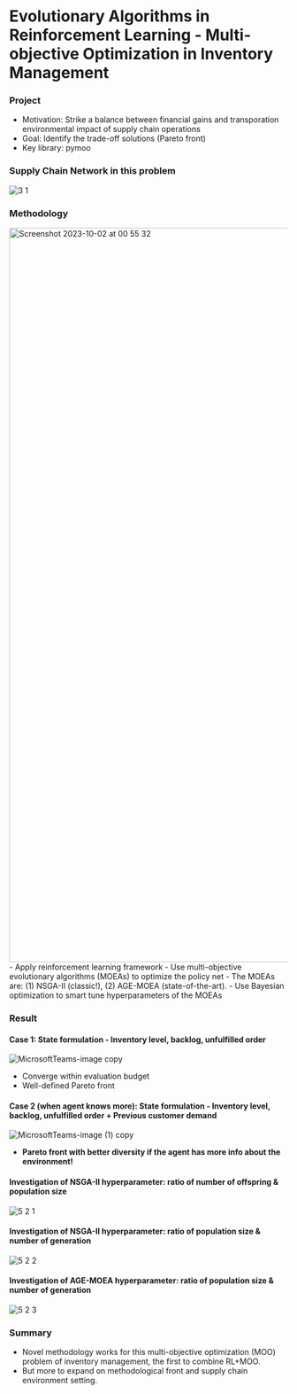 # Evolutionary Algorithms in Reinforcement Learning - Multi-objective Optimization in Inventory Management
### Project
- Motivation: Strike a balance between financial gains and transporation environmental impact of supply chain operations
- Goal: Identify the trade-off solutions (Pareto front)
- Key library: pymoo

### Supply Chain Network in this problem
![3 1](https://github.com/yueqiu2/Multi-objective_SCM/assets/146023548/6389e41a-4a32-485f-b3ae-fc13f8c359e2)

### Methodology 
<img width="1326" alt="Screenshot 2023-10-02 at 00 55 32" src="https://github.com/yueqiu2/Multi-objective_SCM/assets/146023548/5c44749b-68b7-44fc-8907-8381a64cb810">
- Apply reinforcement learning framework
- Use multi-objective evolutionary algorithms (MOEAs) to optimize the policy net
- The MOEAs are: (1) NSGA-II (classic!), (2) AGE-MOEA (state-of-the-art).
- Use Bayesian optimization to smart tune hyperparameters of the MOEAs

### Result
#### Case 1: State formulation - Inventory level, backlog, unfulfilled order
![MicrosoftTeams-image copy](https://github.com/yueqiu2/Multi-objective_SCM/assets/146023548/ab3342b3-14ee-4c88-a089-b40460361bed)
- Converge within evaluation budget
- Well-defined Pareto front

#### Case 2 (when agent knows more): State formulation - Inventory level, backlog, unfulfilled order + Previous customer demand
![MicrosoftTeams-image (1) copy](https://github.com/yueqiu2/Multi-objective_SCM/assets/146023548/5be9924a-e9df-4b98-94b9-486eae3972fb)
- **Pareto front with better diversity if the agent has more info about the environment!**

#### Investigation of NSGA-II hyperparameter: ratio of number of offspring & population size
![5 2 1](https://github.com/yueqiu2/Multi-objective_SCM/assets/146023548/a2af5416-6c68-43bc-8593-5e13729d013b)

#### Investigation of NSGA-II hyperparameter: ratio of population size & number of generation
![5 2 2](https://github.com/yueqiu2/Multi-objective_SCM/assets/146023548/d0ccd80c-8a34-4c13-acab-1c9c8a061eda)

#### Investigation of AGE-MOEA hyperparameter: ratio of population size & number of generation
![5 2 3](https://github.com/yueqiu2/Multi-objective_SCM/assets/146023548/3b05695d-53bf-44a6-92e3-1dd608a1ad0b)




### Summary
- Novel methodology works for this multi-objective optimization (MOO) problem of inventory management, the first to combine RL+MOO.
- But more to expand on methodological front and supply chain environment setting.
